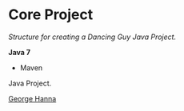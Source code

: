 # Core Project

*Structure for creating a Dancing Guy Java Project.*

**Java 7**

* Maven

Java Project.

[George Hanna](https://github.com/georgehanna823)